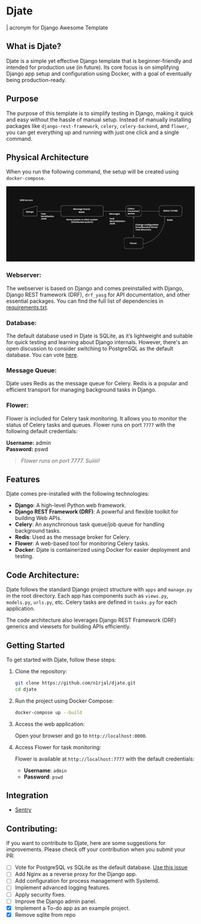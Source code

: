 # Djate
| acronym for Django Awesome Template 

## What is Djate?
Djate is a simple yet effective Django template that is beginner-friendly and intended for production use (in future). Its core focus is on simplifying Django app setup and configuration using Docker, with a goal of eventually being production-ready.

## Purpose
The purpose of this template is to simplify testing in Django, making it quick and easy without the hassle of manual setup. Instead of manually installing packages like `django-rest-framework`, `celery`, `celery-backend`, and `flower`, you can get everything up and running with just one click and a single command.

## Physical Architecture
When you run the following command, the setup will be created using `docker-compose`.

![Physical architecture of Djate](/assets/physical_architecture.jpg)

### Webserver:
The webserver is based on Django and comes preinstalled with Django, Django REST framework (DRF), `drf_yasg` for API documentation, and other essential packages. You can find the full list of dependencies in [requirements.txt](https://github.com/GNOME-Nepal/site-server/blob/main/requirements.txt).

### Database:
The default database used in Djate is SQLite, as it’s lightweight and suitable for quick testing and learning about Django internals. However, there's an open discussion to consider switching to PostgreSQL as the default database. You can vote [here](https://github.com/n1rjal/djate/issues/1).

### Message Queue:
Djate uses Redis as the message queue for Celery. Redis is a popular and efficient transport for managing background tasks in Django.

### Flower:
Flower is included for Celery task monitoring. It allows you to monitor the status of Celery tasks and queues.
Flower runs on port `7777` with the following default credentials:

**Username:** admin  
**Password:** pswd

> _Flower runs on port 7777. Suiiiii!_

## Features
Djate comes pre-installed with the following technologies:

- **Django**: A high-level Python web framework.
- **Django REST Framework (DRF)**: A powerful and flexible toolkit for building Web APIs.
- **Celery**: An asynchronous task queue/job queue for handling background tasks.
- **Redis**: Used as the message broker for Celery.
- **Flower**: A web-based tool for monitoring Celery tasks.
- **Docker**: Djate is containerized using Docker for easier deployment and testing.

## Code Architecture:
Djate follows the standard Django project structure with `apps` and `manage.py` in the root directory. Each app has components such as `views.py`, `models.py`, `urls.py`, etc. Celery tasks are defined in `tasks.py` for each application.

The code architecture also leverages Django REST Framework (DRF) generics and viewsets for building APIs efficiently.

## Getting Started

To get started with Djate, follow these steps:

1. Clone the repository:

   ```bash
   git clone https://github.com/n1rjal/djate.git
   cd djate
   ```

2. Run the project using Docker Compose:

   ```bash
   docker-compose up --build
   ```

3. Access the web application:

   Open your browser and go to `http://localhost:8000`.

4. Access Flower for task monitoring:

   Flower is available at `http://localhost:7777` with the default credentials:
   - **Username**: `admin`
   - **Password**: `pswd`

## Integration
- [Sentry](/documents/sentry.md)

## Contributing:
If you want to contribute to Djate, here are some suggestions for improvements. Please check off your contribution when you submit your PR:

- [ ] Vote for PostgreSQL vs SQLite as the default database. [Use this issue](https://github.com/n1rjal/djate/issues/1)
- [ ] Add Nginx as a reverse proxy for the Django app.
- [ ] Add configuration for process management with Systemd.
- [ ] Implement advanced logging features.
- [ ] Apply security fixes.
- [ ] Improve the Django admin panel.
- [x] Implement a To-do app as an example project.
- [x] Remove sqlite from repo
